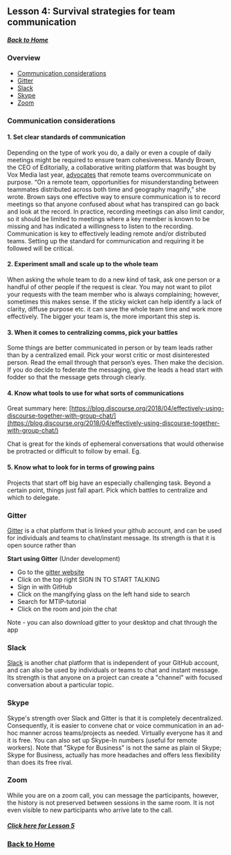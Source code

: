 ## Lesson 4: Survival strategies for team communication
##### [Back to Home](../index.md)

### Overview
- [Communication considerations](#communication)
- [Gitter](#gitter)
- [Slack](#slack)
- [Skype](#skype)
- [Zoom](#zoom)


### Communication considerations

#### 1. Set clear standards of communication

Depending on the type of work you do, a daily or even a couple of daily meetings might be required to ensure team cohesiveness. Mandy Brown, the CEO of Editorially, a collaborative writing platform that was bought by Vox Media last year, [advocates](http://stet.editorially.com/articles/making-remote-teams-work/) that remote teams overcommunicate on purpose. “On a remote team, opportunities for misunderstanding between teammates distributed across both time and geography magnify,” she wrote. Brown says one effective way to ensure communication is to record meetings so that anyone confused about what has transpired can go back and look at the record. In practice, recording meetings can also limit candor, so it should be limited to meetings where a key member is known to be missing and has indicated a willingness to listen to the recording. Communication is key to effectively leading remote and/or distributed teams. Setting up the standard for communication and requiring it be followed will be critical.

#### 2. Experiment small and scale up to the whole team

When asking the whole team to do a new kind of task, ask one person or a handful of other people if the request is clear. You may not want to pilot your requests with the team member who is always complaining; however, sometimes this makes sense. If the sticky wicket can help identify a lack of clarity, diffuse purpose etc. it can save the whole team time and work more effectively. The bigger your team is, the more important this step is.

#### 3. When it comes to centralizing comms, pick your battles

Some things are better communicated in person or by team leads rather than by a centralized email. Pick your worst critic or most disinterested person. Read the email through that person’s eyes. Then make the decision. If you do decide to federate the messaging, give the leads a head start with fodder so that the message gets through clearly.

#### 4. Know what tools to use for what sorts of communications

Great summary here: [https://blog.discourse.org/2018/04/effectively-using-discourse-together-with-group-chat/](https://blog.discourse.org/2018/04/effectively-using-discourse-together-with-group-chat/)

Chat is great for the kinds of ephemeral conversations that would otherwise be protracted or difficult to follow by email.
Eg. 

#### 5. Know what to look for in terms of growing pains

Projects that start off big have an especially challenging task. Beyond a certain point, things just fall apart. Pick which battles to centralize and which to delegate.

### Gitter

[Gitter](https://gitter.im/) is a chat platform that is linked your github account, and can be used for individuals and teams to chat/instant message. Its strength is that it is open source rather than 

**Start using Gitter**
(Under development)

- Go to the [gitter website](https://gitter.im/)
- Click on the top right SIGN IN TO START TALKING
- Sign in with GitHub
- Click on the mangifying glass on the left hand side to search
- Search for MTIP-tutorial
- Click on the room and join the chat

Note - you can also download gitter to your desktop and chat through the app

### Slack

[Slack](https://slack.com/) is another chat platform that is independent of your GitHub account, and can also be used by individuals or teams to chat and instant message. Its strength is that anyone on a project can create a "channel" with focused conversation about a particular topic.

### Skype
Skype's strength over Slack and Gitter is that it is completely decentralized. Consequently, it is easier to convene chat or voice communication in an ad-hoc manner across teams/projects as needed. Virtually everyone has it and it is free. You can also set up Skype-In numbers (useful for remote workers). Note that "Skype for Business" is not the same as plain ol Skype; Skype for Business, actually has more headaches and offers less flexibility than does its free rival.

### Zoom
While you are on a zoom call, you can message the participants, however, the history is not preserved between sessions in the same room. It is not even visible to new participants who arrive late to the call.

##### [Click here for Lesson 5](https://data2health.github.io/mtip-tutorial/lessons/Lesson5.html) 
### [Back to Home](../index)

